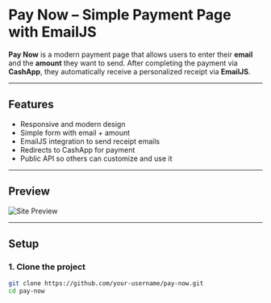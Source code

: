 
# Pay Now – Simple Payment Page with EmailJS

**Pay Now** is a modern payment page that allows users to enter their **email** and the **amount** they want to send. After completing the payment via **CashApp**, they automatically receive a personalized receipt via **EmailJS**.

---

## Features

- Responsive and modern design
- Simple form with email + amount
- EmailJS integration to send receipt emails
- Redirects to CashApp for payment
- Public API so others can customize and use it

---

## Preview

![Site Preview](https://your-screenshot-url.com)

---

## Setup

### 1. Clone the project

```bash
git clone https://github.com/your-username/pay-now.git
cd pay-now
